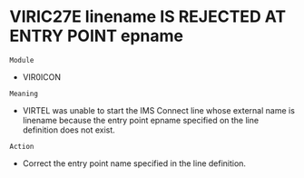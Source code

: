 # VIRIC27E linename IS REJECTED AT ENTRY POINT epname

`Module`
- VIR0ICON

`Meaning`
- VIRTEL was unable to start the IMS Connect line whose external name is linename because the entry point epname specified on the line definition does not exist.

`Action`
- Correct the entry point name specified in the line definition.
